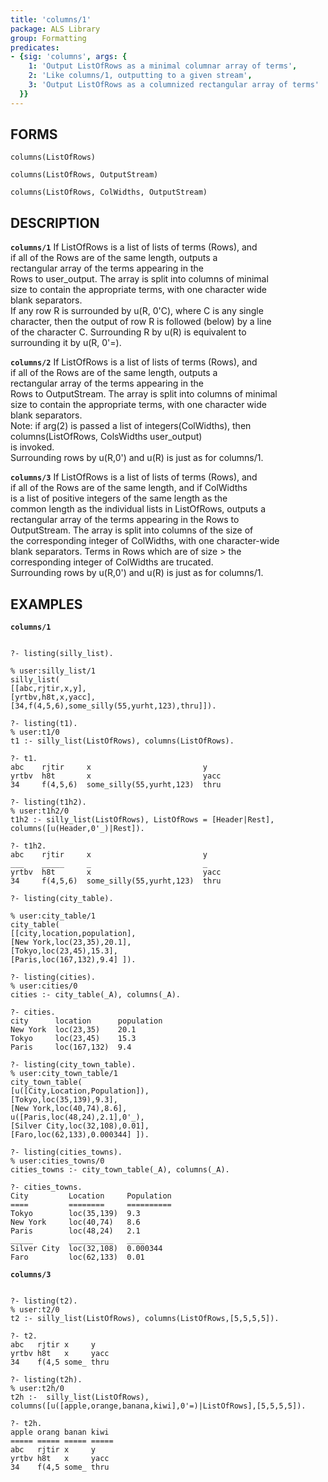 ```yaml
---
title: 'columns/1'
package: ALS Library
group: Formatting
predicates:
- {sig: 'columns', args: {
    1: 'Output ListOfRows as a minimal columnar array of terms',
    2: 'Like columns/1, outputting to a given stream',
    3: 'Output ListOfRows as a columnized rectangular array of terms'
  }}
---
```

## FORMS

`columns(ListOfRows)`

`columns(ListOfRows, OutputStream)`

`columns(ListOfRows, ColWidths, OutputStream)`

## DESCRIPTION

**`columns/1`** If ListOfRows is a list of lists of terms (Rows), and  
    if all of the Rows are of the same length, outputs a  
    rectangular array of the terms appearing in the  
    Rows to user_output. The array is split into columns of minimal  
    size to contain the appropriate terms, with one character  wide  
    blank separators.  
    If any row R is surrounded by u(R, 0'C), where C is any single  
    character, then the output of row R is followed (below) by a line  
    of the character C.  Surrounding R by u(R) is equivalent to  
    surrounding it by u(R, 0'=).  

**`columns/2`** If ListOfRows is a list of lists of terms (Rows), and  
    if all of the Rows are of the same length, outputs a  
    rectangular array of the terms appearing in the  
    Rows to OutputStream. The array is split into columns of minimal  
    size to contain the appropriate terms, with one character  wide  
    blank separators.  
    Note: if arg(2) is passed a list of integers(ColWidths), then  
    columns(ListOfRows, ColsWidths user_output)  
    is invoked.  
    Surrounding rows by u(R,0'<C>) and u(R) is just as for columns/1.  

**`columns/3`** If ListOfRows is a list of lists of terms (Rows), and  
    if all of the Rows are of the same length, and if ColWidths  
    is a list of positive integers of the same length as the  
    common length as the individual lists in ListOfRows, outputs a  
    rectangular array of the terms appearing in the Rows to  
    OutputStream. The array is split into columns of the size of  
    the corresponding integer of ColWidths, with one character-wide  
    blank separators.  Terms in Rows which are of size > the  
    corresponding integer of ColWidths are trucated.  
    Surrounding rows by u(R,0'<C>) and u(R) is just as for columns/1.  

## EXAMPLES

**`columns/1`**
```

?- listing(silly_list).

% user:silly_list/1
silly_list(
[[abc,rjtir,x,y],
[yrtbv,h8t,x,yacc],
[34,f(4,5,6),some_silly(55,yurht,123),thru]]).

?- listing(t1).
% user:t1/0
t1 :- silly_list(ListOfRows), columns(ListOfRows).

?- t1.
abc    rjtir     x                         y     
yrtbv  h8t       x                         yacc  
34     f(4,5,6)  some_silly(55,yurht,123)  thru  

?- listing(t1h2).
% user:t1h2/0
t1h2 :- silly_list(ListOfRows), ListOfRows = [Header|Rest], 
columns([u(Header,0'_)|Rest]).

?- t1h2.
abc    rjtir     x                         y     
___    _____     _                         _     
yrtbv  h8t       x                         yacc  
34     f(4,5,6)  some_silly(55,yurht,123)  thru  	

?- listing(city_table).

% user:city_table/1
city_table(
[[city,location,population],
[New York,loc(23,35),20.1],
[Tokyo,loc(23,45),15.3],
[Paris,loc(167,132),9.4] ]).

?- listing(cities).
% user:cities/0
cities :- city_table(_A), columns(_A).

?- cities.
city      location      population  
New York  loc(23,35)    20.1        
Tokyo     loc(23,45)    15.3        
Paris     loc(167,132)  9.4       

?- listing(city_town_table).
% user:city_town_table/1
city_town_table(
[u([City,Location,Population]),
[Tokyo,loc(35,139),9.3],
[New York,loc(40,74),8.6],
u([Paris,loc(48,24),2.1],0'_),
[Silver City,loc(32,108),0.01],
[Faro,loc(62,133),0.000344] ]).

?- listing(cities_towns).
% user:cities_towns/0
cities_towns :- city_town_table(_A), columns(_A).

?- cities_towns.
City         Location     Population  
====         ========     ==========  
Tokyo        loc(35,139)  9.3         
New York     loc(40,74)   8.6         
Paris        loc(48,24)   2.1         
_____        __________   ____        
Silver City  loc(32,108)  0.000344    
Faro         loc(62,133)  0.01        
```

**`columns/3`**
```

?- listing(t2).
% user:t2/0
t2 :- silly_list(ListOfRows), columns(ListOfRows,[5,5,5,5]).

?- t2.
abc   rjtir x     y     
yrtbv h8t   x     yacc  
34    f(4,5 some_ thru  

?- listing(t2h).
% user:t2h/0
t2h :-  silly_list(ListOfRows),
columns([u([apple,orange,banana,kiwi],0'=)|ListOfRows],[5,5,5,5]).

?- t2h.
apple orang banan kiwi  
===== ===== ===== ===== 
abc   rjtir x     y     
yrtbv h8t   x     yacc  
34    f(4,5 some_ thru  
```

